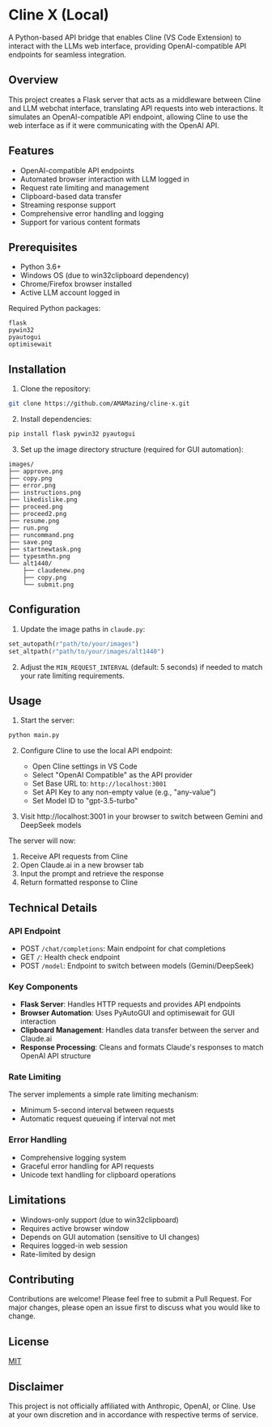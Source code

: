 # Cline X (Local)

A Python-based API bridge that enables Cline (VS Code Extension) to interact with the LLMs web interface, providing OpenAI-compatible API endpoints for seamless integration.

## Overview

This project creates a Flask server that acts as a middleware between Cline and LLM webchat interface, translating API requests into web interactions. It simulates an OpenAI-compatible API endpoint, allowing Cline to use the web interface as if it were communicating with the OpenAI API.

## Features

- OpenAI-compatible API endpoints
- Automated browser interaction with LLM logged in
- Request rate limiting and management
- Clipboard-based data transfer
- Streaming response support
- Comprehensive error handling and logging
- Support for various content formats

## Prerequisites

- Python 3.6+
- Windows OS (due to win32clipboard dependency)
- Chrome/Firefox browser installed
- Active LLM account logged in

Required Python packages:
```
flask
pywin32
pyautogui
optimisewait
```

## Installation

1. Clone the repository:
```bash
git clone https://github.com/AMAMazing/cline-x.git
```

2. Install dependencies:
```bash
pip install flask pywin32 pyautogui
```

3. Set up the image directory structure (required for GUI automation):
```
images/
├── approve.png
├── copy.png
├── error.png
├── instructions.png
├── likedislike.png
├── proceed.png
├── proceed2.png
├── resume.png
├── run.png
├── runcommand.png
├── save.png
├── startnewtask.png
├── typesmthn.png
└── alt1440/
    ├── claudenew.png
    ├── copy.png
    └── submit.png
```

## Configuration

1. Update the image paths in `claude.py`:
```python
set_autopath(r"path/to/your/images")
set_altpath(r"path/to/your/images/alt1440")
```

2. Adjust the `MIN_REQUEST_INTERVAL` (default: 5 seconds) if needed to match your rate limiting requirements.

## Usage

1. Start the server:
```bash
python main.py
```

2. Configure Cline to use the local API endpoint:
   - Open Cline settings in VS Code
   - Select "OpenAI Compatible" as the API provider
   - Set Base URL to: `http://localhost:3001`
   - Set API Key to any non-empty value (e.g., "any-value")
   - Set Model ID to "gpt-3.5-turbo"

3. Visit http://localhost:3001 in your browser to switch between Gemini and DeepSeek models

The server will now:
1. Receive API requests from Cline
2. Open Claude.ai in a new browser tab
3. Input the prompt and retrieve the response
4. Return formatted response to Cline

## Technical Details

### API Endpoint

- POST `/chat/completions`: Main endpoint for chat completions
- GET `/`: Health check endpoint
- POST `/model`: Endpoint to switch between models (Gemini/DeepSeek)

### Key Components

- **Flask Server**: Handles HTTP requests and provides API endpoints
- **Browser Automation**: Uses PyAutoGUI and optimisewait for GUI interaction
- **Clipboard Management**: Handles data transfer between the server and Claude.ai
- **Response Processing**: Cleans and formats Claude's responses to match OpenAI API structure

### Rate Limiting

The server implements a simple rate limiting mechanism:
- Minimum 5-second interval between requests
- Automatic request queueing if interval not met

### Error Handling

- Comprehensive logging system
- Graceful error handling for API requests
- Unicode text handling for clipboard operations

## Limitations

- Windows-only support (due to win32clipboard)
- Requires active browser window
- Depends on GUI automation (sensitive to UI changes)
- Requires logged-in web session
- Rate-limited by design

## Contributing

Contributions are welcome! Please feel free to submit a Pull Request. For major changes, please open an issue first to discuss what you would like to change.

## License

[MIT](LICENSE)

## Disclaimer

This project is not officially affiliated with Anthropic, OpenAI, or Cline. Use at your own discretion and in accordance with respective terms of service.
